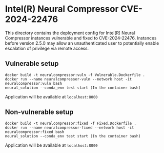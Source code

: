 # Intel(R) Neural Compressor CVE-2024-22476

This directory contains the deployment config for Intel(R) Neural Compressor instances vulnerable and fixed to CVE-2024-22476. Instances before version 2.5.0 may allow an unauthenticated user to potentially enable escalation of privilege via remote access.

## Vulnerable setup

```
docker build -t neuralcompressor:vuln -f Vulnerable.Dockerfile .
docker run --name neuralcompressor-vuln --network host -it neuralcompressor:vuln bash
neural_solution --conda_env test start (In the container bash)
```

Application will be available at `localhost:8000`

## Non-vulnerable setup

```
docker build -t neuralcompressor:fixed -f Fixed.Dockerfile .
docker run --name neuralcompressor-fixed --network host -it neuralcompressor:fixed bash
neural_solution --conda_env test start (In the container bash)
```

Application will be available at `localhost:8000`
